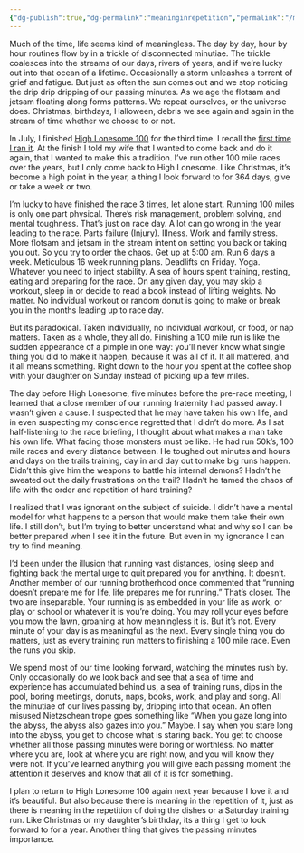 ```yaml
---
{"dg-publish":true,"dg-permalink":"meaninginrepetition","permalink":"/meaninginrepetition/","created":"2019-09-10T08:01:24-05:00","updated":"2025-01-25T18:17:19.567-05:00"}
---
```



Much of the time, life seems kind of meaningless. The day by day, hour by hour routines flow by in a trickle of disconnected minutiae. The trickle coalesces into the streams of our days, rivers of years, and if we’re lucky out into that ocean of a lifetime. Occasionally a storm unleashes a torrent of grief and fatigue. But just as often the sun comes out and we stop noticing the drip drip dripping of our passing minutes. As we age the flotsam and jetsam floating along forms patterns. We repeat ourselves, or the universe does. Christmas, birthdays, Halloween, debris we see again and again in the stream of time whether we choose to or not.

In July, I finished [High Lonesome 100](http://highlonesome100.com) for the third time. I recall the [first time I ran it](High%20Lonesome%20100%20-%202017%20Race%20Report%7C%20first%20time%20I%20ran%20it.md). At the finish I told my wife that I wanted to come back and do it again, that I wanted to make this a tradition. I’ve run other 100 mile races over the years, but I only come back to High Lonesome. Like Christmas, it’s become a high point in the year, a thing I look forward to for 364 days, give or take a week or two.

I’m lucky to have finished the race 3 times, let alone start. Running 100 miles is only one part physical. There’s risk management, problem solving, and mental toughness. That’s just on race day. A lot can go wrong in the year leading to the race. Parts failure (Injury). Illness. Work and family stress. More flotsam and jetsam in the stream intent on setting you back or taking you out. So you try to order the chaos. Get up at 5:00 am. Run 6 days a week. Meticulous 16 week running plans. Deadlifts on Friday. Yoga. Whatever you need to inject stability. A sea of hours spent training, resting, eating and preparing for the race. On any given day, you may skip a workout, sleep in or decide to read a book instead of lifting weights. No matter. No individual workout or random donut is going to make or break you in the months leading up to race day.

But its paradoxical. Taken individually, no individual workout, or food, or nap matters. Taken as a whole, they all do. Finishing a 100 mile run is like the sudden appearance of a pimple in one way: you’ll never know what single thing you did to make it happen, because it was all of it. It all mattered, and it all means something. Right down to the hour you spent at the coffee shop with your daughter on Sunday instead of picking up a few miles.

The day before High Lonesome, five minutes before the pre-race meeting, I learned that a close member of our running fraternity had passed away. I wasn’t given a cause. I suspected that he may have taken his own life, and in even suspecting my conscience regretted that I didn’t do more. As I sat half-listening to the race briefing, I thought about what makes a man take his own life. What facing those monsters must be like. He had run 50k’s, 100 mile races and every distance between. He toughed out minutes and hours and days on the trails training, day in and day out to make big runs happen. Didn’t this give him the weapons to battle his internal demons? Hadn’t he sweated out the daily frustrations on the trail? Hadn’t he tamed the chaos of life with the order and repetition of hard training?

I realized that I was ignorant on the subject of suicide. I didn’t have a mental model for what happens to a person that would make them take their own life. I still don’t, but I’m trying to better understand what and why so I can be better prepared when I see it in the future. But even in my ignorance I can try to find meaning.

I’d been under the illusion that running vast distances, losing sleep and fighting back the mental urge to quit prepared you for anything. It doesn’t. Another member of our running brotherhood once commented that “running doesn’t prepare me for life, life prepares me for running.” That’s closer. The two are inseparable. Your running is as embedded in your life as work, or play or school or whatever it is you’re doing. You may roll your eyes before you mow the lawn, groaning at how meaningless it is. But it’s not. Every minute of your day is as meaningful as the next. Every single thing you do matters, just as every training run matters to finishing a 100 mile race. Even the runs you skip.

We spend most of our time looking forward, watching the minutes rush by. Only occasionally do we look back and see that a sea of time and experience has accumulated behind us, a sea of training runs, dips in the pool, boring meetings, donuts, naps, books, work, and play and song. All the minutiae of our lives passing by, dripping into that ocean. An often misused Nietzschean trope goes something like “When you gaze long into the abyss, the abyss also gazes into you.” Maybe. I say when you stare long into the abyss, you get to choose what is staring back. You get to choose whether all those passing minutes were boring or worthless. No matter where you are, look at where you are right now, and you will know they were not. If you’ve learned anything you will give each passing moment the attention it deserves and know that all of it is for something.

I plan to return to High Lonesome 100 again next year because I love it and it’s beautiful. But also because there is meaning in the repetition of it, just as there is meaning in the repetition of doing the dishes or a Saturday training run. Like Christmas or my daughter’s birthday, its a thing I get to look forward to for a year. Another thing that gives the passing minutes importance.
